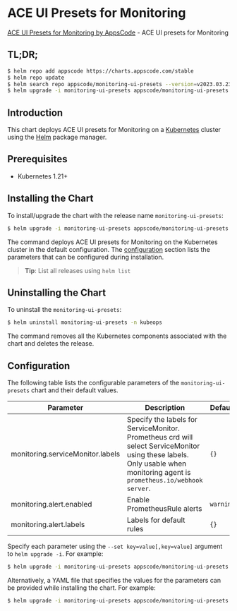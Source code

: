 # ACE UI Presets for Monitoring

[ACE UI Presets for Monitoring by AppsCode](https://github.com/bytebuilders) - ACE UI presets for Monitoring

## TL;DR;

```bash
$ helm repo add appscode https://charts.appscode.com/stable
$ helm repo update
$ helm search repo appscode/monitoring-ui-presets --version=v2023.03.23
$ helm upgrade -i monitoring-ui-presets appscode/monitoring-ui-presets -n kubeops --create-namespace --version=v2023.03.23
```

## Introduction

This chart deploys ACE UI presets for Monitoring on a [Kubernetes](http://kubernetes.io) cluster using the [Helm](https://helm.sh) package manager.

## Prerequisites

- Kubernetes 1.21+

## Installing the Chart

To install/upgrade the chart with the release name `monitoring-ui-presets`:

```bash
$ helm upgrade -i monitoring-ui-presets appscode/monitoring-ui-presets -n kubeops --create-namespace --version=v2023.03.23
```

The command deploys ACE UI presets for Monitoring on the Kubernetes cluster in the default configuration. The [configuration](#configuration) section lists the parameters that can be configured during installation.

> **Tip**: List all releases using `helm list`

## Uninstalling the Chart

To uninstall the `monitoring-ui-presets`:

```bash
$ helm uninstall monitoring-ui-presets -n kubeops
```

The command removes all the Kubernetes components associated with the chart and deletes the release.

## Configuration

The following table lists the configurable parameters of the `monitoring-ui-presets` chart and their default values.

|            Parameter             |                                                                                Description                                                                                |       Default        |
|----------------------------------|---------------------------------------------------------------------------------------------------------------------------------------------------------------------------|----------------------|
| monitoring.serviceMonitor.labels | Specify the labels for ServiceMonitor. Prometheus crd will select ServiceMonitor using these labels. Only usable when monitoring agent is `prometheus.io/webhook server`. | <code>{}</code>      |
| monitoring.alert.enabled         | Enable PrometheusRule alerts                                                                                                                                              | <code>warning</code> |
| monitoring.alert.labels          | Labels for default rules                                                                                                                                                  | <code>{}</code>      |


Specify each parameter using the `--set key=value[,key=value]` argument to `helm upgrade -i`. For example:

```bash
$ helm upgrade -i monitoring-ui-presets appscode/monitoring-ui-presets -n kubeops --create-namespace --version=v2023.03.23 --set monitoring.alert.enabled=warning
```

Alternatively, a YAML file that specifies the values for the parameters can be provided while
installing the chart. For example:

```bash
$ helm upgrade -i monitoring-ui-presets appscode/monitoring-ui-presets -n kubeops --create-namespace --version=v2023.03.23 --values values.yaml
```
